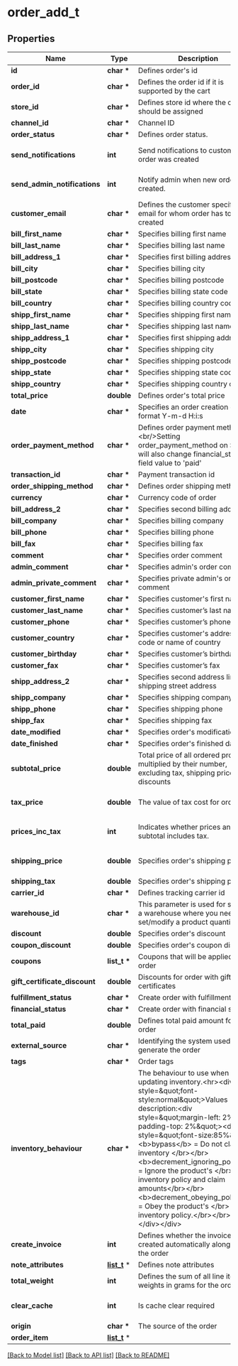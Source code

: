 # order_add_t

## Properties
Name | Type | Description | Notes
------------ | ------------- | ------------- | -------------
**id** | **char \*** | Defines order&#39;s id | [optional] 
**order_id** | **char \*** | Defines the order id if it is supported by the cart | [optional] 
**store_id** | **char \*** | Defines store id where the order should be assigned | [optional] 
**channel_id** | **char \*** | Channel ID | [optional] 
**order_status** | **char \*** | Defines order status. | 
**send_notifications** | **int** | Send notifications to customer after order was created | [optional] [default to false]
**send_admin_notifications** | **int** | Notify admin when new order was created. | [optional] [default to false]
**customer_email** | **char \*** | Defines the customer specified by email for whom order has to be created | 
**bill_first_name** | **char \*** | Specifies billing first name | 
**bill_last_name** | **char \*** | Specifies billing last name | 
**bill_address_1** | **char \*** | Specifies first billing address | 
**bill_city** | **char \*** | Specifies billing city | 
**bill_postcode** | **char \*** | Specifies billing postcode | 
**bill_state** | **char \*** | Specifies billing state code | 
**bill_country** | **char \*** | Specifies billing country code | 
**shipp_first_name** | **char \*** | Specifies shipping first name | [optional] 
**shipp_last_name** | **char \*** | Specifies shipping last name | [optional] 
**shipp_address_1** | **char \*** | Specifies first shipping address | [optional] 
**shipp_city** | **char \*** | Specifies shipping city | [optional] 
**shipp_postcode** | **char \*** | Specifies shipping postcode | [optional] 
**shipp_state** | **char \*** | Specifies shipping state code | [optional] 
**shipp_country** | **char \*** | Specifies shipping country code | [optional] 
**total_price** | **double** | Defines order&#39;s total price | [optional] 
**date** | **char \*** | Specifies an order creation date in format Y-m-d H:i:s | [optional] 
**order_payment_method** | **char \*** | Defines order payment method.&lt;br/&gt;Setting order_payment_method on Shopify will also change financial_status field value to &#39;paid&#39; | [optional] 
**transaction_id** | **char \*** | Payment transaction id | [optional] 
**order_shipping_method** | **char \*** | Defines order shipping method | [optional] 
**currency** | **char \*** | Currency code of order | [optional] 
**bill_address_2** | **char \*** | Specifies second billing address | [optional] 
**bill_company** | **char \*** | Specifies billing company | [optional] 
**bill_phone** | **char \*** | Specifies billing phone | [optional] 
**bill_fax** | **char \*** | Specifies billing fax | [optional] 
**comment** | **char \*** | Specifies order comment | [optional] 
**admin_comment** | **char \*** | Specifies admin&#39;s order comment | [optional] 
**admin_private_comment** | **char \*** | Specifies private admin&#39;s order comment | [optional] 
**customer_first_name** | **char \*** | Specifies customer&#39;s first name | [optional] 
**customer_last_name** | **char \*** | Specifies customer’s last name | [optional] 
**customer_phone** | **char \*** | Specifies customer’s phone | [optional] 
**customer_country** | **char \*** | Specifies customer&#39;s address ISO code or name of country | [optional] 
**customer_birthday** | **char \*** | Specifies customer’s birthday | [optional] 
**customer_fax** | **char \*** | Specifies customer’s fax | [optional] 
**shipp_address_2** | **char \*** | Specifies second address line of a shipping street address | [optional] 
**shipp_company** | **char \*** | Specifies shipping company | [optional] 
**shipp_phone** | **char \*** | Specifies shipping phone | [optional] 
**shipp_fax** | **char \*** | Specifies shipping fax | [optional] 
**date_modified** | **char \*** | Specifies order&#39;s  modification date | [optional] 
**date_finished** | **char \*** | Specifies order&#39;s  finished date | [optional] 
**subtotal_price** | **double** | Total price of all ordered products multiplied by their number, excluding tax, shipping price and discounts | [optional] 
**tax_price** | **double** | The value of tax cost for order | [optional] [default to 0]
**prices_inc_tax** | **int** | Indicates whether prices and subtotal includes tax. | [optional] [default to false]
**shipping_price** | **double** | Specifies order&#39;s shipping price | [optional] [default to 0]
**shipping_tax** | **double** | Specifies order&#39;s shipping price tax | [optional] 
**carrier_id** | **char \*** | Defines tracking carrier id | [optional] 
**warehouse_id** | **char \*** | This parameter is used for selecting a warehouse where you need to set/modify a product quantity. | [optional] 
**discount** | **double** | Specifies order&#39;s discount | [optional] 
**coupon_discount** | **double** | Specifies order&#39;s coupon discount | [optional] 
**coupons** | **list_t \*** | Coupons that will be applied to order | [optional] 
**gift_certificate_discount** | **double** | Discounts for order with gift certificates | [optional] 
**fulfillment_status** | **char \*** | Create order with fulfillment status | [optional] 
**financial_status** | **char \*** | Create order with financial status | [optional] 
**total_paid** | **double** | Defines total paid amount for the order | [optional] 
**external_source** | **char \*** | Identifying the system used to generate the order | [optional] 
**tags** | **char \*** | Order tags | [optional] 
**inventory_behaviour** | **char \*** | The behaviour to use when updating inventory.&lt;hr&gt;&lt;div style&#x3D;\&quot;font-style:normal\&quot;&gt;Values description:&lt;div style&#x3D;\&quot;margin-left: 2%; padding-top: 2%\&quot;&gt;&lt;div style&#x3D;\&quot;font-size:85%\&quot;&gt;&lt;b&gt;bypass&lt;/b&gt; &#x3D; Do not claim inventory &lt;/br&gt;&lt;/br&gt;&lt;b&gt;decrement_ignoring_policy&lt;/b&gt; &#x3D; Ignore the product&#39;s &lt;/br&gt; inventory policy and claim amounts&lt;/br&gt;&lt;/br&gt;&lt;b&gt;decrement_obeying_policy&lt;/b&gt; &#x3D;  Obey the product&#39;s &lt;/br&gt; inventory policy.&lt;/br&gt;&lt;/br&gt;&lt;/div&gt;&lt;/div&gt;&lt;/div&gt; | [optional] [default to 'bypass']
**create_invoice** | **int** | Defines whether the invoice is created automatically along with the order | [optional] [default to false]
**note_attributes** | [**list_t**](order_add_note_attributes_inner.md) \* | Defines note attributes | [optional] 
**total_weight** | **int** | Defines the sum of all line item weights in grams for the order | [optional] 
**clear_cache** | **int** | Is cache clear required | [optional] [default to true]
**origin** | **char \*** | The source of the order | [optional] 
**order_item** | [**list_t**](order_add_order_item_inner.md) \* |  | 

[[Back to Model list]](../README.md#documentation-for-models) [[Back to API list]](../README.md#documentation-for-api-endpoints) [[Back to README]](../README.md)


